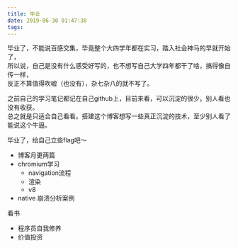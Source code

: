 ```yaml
---
title: 毕业
date: 2019-06-30 01:47:30
tags:
---
```


毕业了，不能说百感交集，毕竟整个大四学年都在实习，踏入社会神马的早就开始了，  
所以说，自己是没有什么感受好写的，也不想写自己大学四年都干了啥，搞得像自传一样，  
反正不算值得吹嘘（也没有），杂七杂八的就不写了。  

之前自己的学习笔记都记在自己github上，目前来看，可以沉淀的很少，别人看也没有收获。  
总之就是只适合自己看看。搭建这个博客想写一些真正沉淀的技术，至少别人看了能说这个牛逼。  

毕业了，给自己立些flag吧～  

- 博客月更两篇
- chromium学习
    - navigation流程
    - 渲染
    - v8
- native 崩溃分析案例

看书  
- 程序员自我修养
- 价值投资
